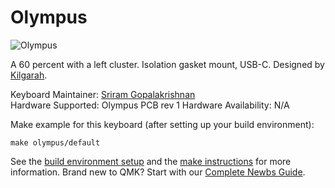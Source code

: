 Olympus
===

![Olympus](https://i.imgur.com/66XJPDo.jpg)

A 60 percent with a left cluster. Isolation gasket mount, USB-C. Designed by [Kilgarah](https://www.reddit.com/user/Kilgarah/).

Keyboard Maintainer: [Sriram Gopalakrishnan](https://github.com/SriramGDev)  
Hardware Supported: Olympus PCB rev 1
Hardware Availability: N/A

Make example for this keyboard (after setting up your build environment):

    make olympus/default

See the [build environment setup](https://docs.qmk.fm/#/getting_started_build_tools) and the [make instructions](https://docs.qmk.fm/#/getting_started_make_guide) for more information. Brand new to QMK? Start with our [Complete Newbs Guide](https://docs.qmk.fm/#/newbs).
